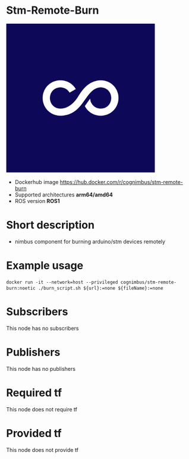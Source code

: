 # Stm-Remote-Burn

<img src="./stm-remote-burn/nimbusc.jpg" alt="stm-remote-burn" width="400"/>

* Dockerhub image https://hub.docker.com/r/cognimbus/stm-remote-burn
* Supported architectures <b>arm64/amd64</b>
* ROS version <b>ROS1
</b>

# Short description
* nimbus component for burning arduino/stm devices remotely

# Example usage
```
docker run -it --network=host --privileged cognimbus/stm-remote-burn:noetic ./burn_script.sh ${url}:=none ${fileName}:=none
```

# Subscribers
This node has no subscribers


# Publishers
This node has no publishers


# Required tf
This node does not require tf


# Provided tf
This node does not provide tf


